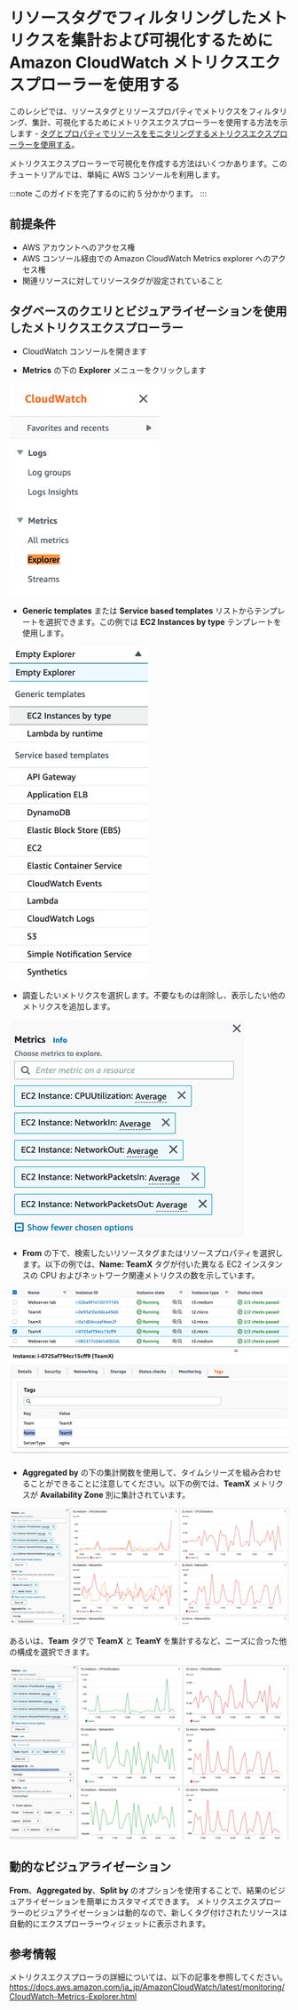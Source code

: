 # リソースタグでフィルタリングしたメトリクスを集計および可視化するために Amazon CloudWatch メトリクスエクスプローラーを使用する

このレシピでは、リソースタグとリソースプロパティでメトリクスをフィルタリング、集計、可視化するためにメトリクスエクスプローラーを使用する方法を示します - [タグとプロパティでリソースをモニタリングするメトリクスエクスプローラーを使用する][metrics-explorer]。

メトリクスエクスプローラーで可視化を作成する方法はいくつかあります。このチュートリアルでは、単純に AWS コンソールを利用します。

:::note
    このガイドを完了するのに約 5 分かかります。
:::
## 前提条件

* AWS アカウントへのアクセス権
* AWS コンソール経由での Amazon CloudWatch Metrics explorer へのアクセス権
* 関連リソースに対してリソースタグが設定されていること

## タグベースのクエリとビジュアライゼーションを使用したメトリクスエクスプローラー

* CloudWatch コンソールを開きます

* **Metrics** の下の **Explorer** メニューをクリックします

![タグ別にフィルタリングされたメトリクスのスクリーンショット](../images/metrics-explorer-filter-by-tags/metrics-explorer-cw-menu.png)

* **Generic templates** または **Service based templates** リストからテンプレートを選択できます。この例では **EC2 Instances by type** テンプレートを使用します。

![タグ別にフィルタリングされたメトリクスのスクリーンショット](../images/metrics-explorer-filter-by-tags/metrics-explorer-templates-ec2-by-type.png)

* 調査したいメトリクスを選択します。不要なものは削除し、表示したい他のメトリクスを追加します。

![EC2 メトリクスのスクリーンショット](../images/metrics-explorer-filter-by-tags/metrics-explorer-ec2-metrics.png)

* **From** の下で、検索したいリソースタグまたはリソースプロパティを選択します。以下の例では、**Name: TeamX** タグが付いた異なる EC2 インスタンスの CPU およびネットワーク関連メトリクスの数を示しています。

![Name タグの例のスクリーンショット](../images/metrics-explorer-filter-by-tags/metrics-explorer-teamx-name-tag.png)

* **Aggregated by** の下の集計関数を使用して、タイムシリーズを組み合わせることができることに注意してください。以下の例では、**TeamX** メトリクスが **Availability Zone** 別に集計されています。

![Name タグでフィルタリングされた EC2 ダッシュボードのスクリーンショット](../images/metrics-explorer-filter-by-tags/metrics-explorer-ec2-by-tag-name-dashboard.png)

あるいは、**Team** タグで **TeamX** と **TeamY** を集計するなど、ニーズに合った他の構成を選択できます。

![Team タグでフィルタリングされた EC2 ダッシュボードのスクリーンショット](../images/metrics-explorer-filter-by-tags/metrics-explorer-ec2-by-tag-team-dashboard.png)

## 動的なビジュアライゼーション
<b>From</b>、<b>Aggregated by</b>、<b>Split by</b> のオプションを使用することで、結果のビジュアライゼーションを簡単にカスタマイズできます。
メトリクスエクスプローラーのビジュアライゼーションは動的なので、新しくタグ付けされたリソースは自動的にエクスプローラーウィジェットに表示されます。

## 参考情報

メトリクスエクスプローラの詳細については、以下の記事を参照してください。
https://docs.aws.amazon.com/ja_jp/AmazonCloudWatch/latest/monitoring/CloudWatch-Metrics-Explorer.html

[metrics-explorer]: https://docs.aws.amazon.com/ja_jp/AmazonCloudWatch/latest/monitoring/CloudWatch-Metrics-Explorer.html
